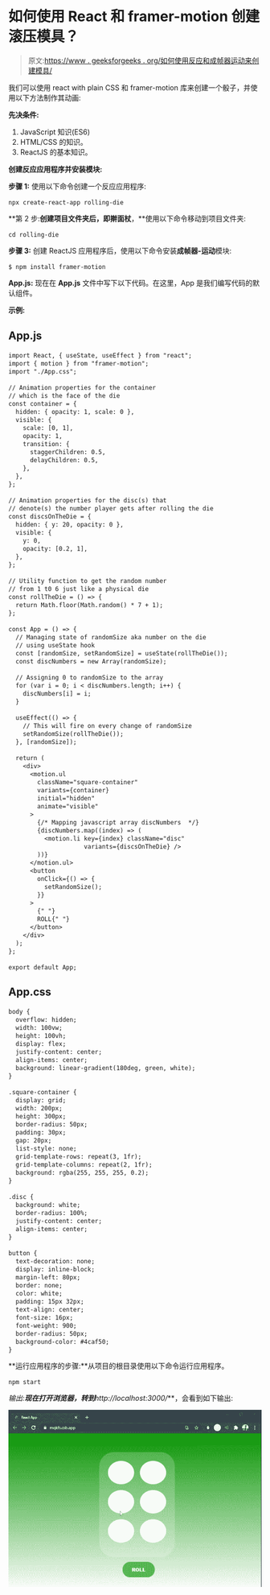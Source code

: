 # 如何使用 React 和 framer-motion 创建滚压模具？

> 原文:[https://www . geeksforgeeks . org/如何使用反应和成帧器运动来创建模具/](https://www.geeksforgeeks.org/how-to-create-a-die-using-react-and-framer-motion/)

我们可以使用 react with plain CSS 和 framer-motion 库来创建一个骰子，并使用以下方法制作其动画:

**先决条件:**

1.  JavaScript 知识(ES6)
2.  HTML/CSS 的知识。
3.  ReactJS 的基本知识。

**创建反应应用程序并安装模块:**

**步骤 1:** 使用以下命令创建一个反应应用程序:

```
npx create-react-app rolling-die
```

**第 2 步:**创建项目文件夹后，即擀面杖**，**使用以下命令移动到项目文件夹:

```
cd rolling-die
```

**步骤 3:** 创建 ReactJS 应用程序后，使用以下命令安装**成帧器-运动**模块:

```
$ npm install framer-motion
```

**App.js:** 现在在 **App.js** 文件中写下以下代码。在这里，App 是我们编写代码的默认组件。

**示例:**

## App.js

```
import React, { useState, useEffect } from "react";
import { motion } from "framer-motion";
import "./App.css";

// Animation properties for the container
// which is the face of the die
const container = {
  hidden: { opacity: 1, scale: 0 },
  visible: {
    scale: [0, 1],
    opacity: 1,
    transition: {
      staggerChildren: 0.5,
      delayChildren: 0.5,
    },
  },
};

// Animation properties for the disc(s) that
// denote(s) the number player gets after rolling the die
const discsOnTheDie = {
  hidden: { y: 20, opacity: 0 },
  visible: {
    y: 0,
    opacity: [0.2, 1],
  },
};

// Utility function to get the random number
// from 1 t0 6 just like a physical die
const rollTheDie = () => {
  return Math.floor(Math.random() * 7 + 1);
};

const App = () => {
  // Managing state of randomSize aka number on the die
  // using useState hook
  const [randomSize, setRandomSize] = useState(rollTheDie());
  const discNumbers = new Array(randomSize);

  // Assigning 0 to randomSize to the array
  for (var i = 0; i < discNumbers.length; i++) {
    discNumbers[i] = i;
  }

  useEffect(() => {
    // This will fire on every change of randomSize
    setRandomSize(rollTheDie());
  }, [randomSize]);

  return (
    <div>
      <motion.ul
        className="square-container"
        variants={container}
        initial="hidden"
        animate="visible"
      >
        {/* Mapping javascript array discNumbers  */}
        {discNumbers.map((index) => (
          <motion.li key={index} className="disc" 
                     variants={discsOnTheDie} />
        ))}
      </motion.ul>
      <button
        onClick={() => {
          setRandomSize();
        }}
      >
        {" "}
        ROLL{" "}
      </button>
    </div>
  );
};

export default App;
```

## App.css

```
body {
  overflow: hidden;
  width: 100vw;
  height: 100vh;
  display: flex;
  justify-content: center;
  align-items: center;
  background: linear-gradient(180deg, green, white);
}

.square-container {
  display: grid;
  width: 200px;
  height: 300px;
  border-radius: 50px;
  padding: 30px;
  gap: 20px;
  list-style: none;
  grid-template-rows: repeat(3, 1fr);
  grid-template-columns: repeat(2, 1fr);
  background: rgba(255, 255, 255, 0.2);
}

.disc {
  background: white;
  border-radius: 100%;
  justify-content: center;
  align-items: center;
}

button {
  text-decoration: none;
  display: inline-block;
  margin-left: 80px;
  border: none;
  color: white;
  padding: 15px 32px;
  text-align: center;
  font-size: 16px;
  font-weight: 900;
  border-radius: 50px;
  background-color: #4caf50;
}
```

**运行应用程序的步骤:**从项目的根目录使用以下命令运行应用程序。

```
npm start
```

**输出:**现在打开浏览器，转到***http://localhost:3000/***，会看到如下输出:

![](img/e207ff36eac86184252bb05a57cf6f6a.png)
